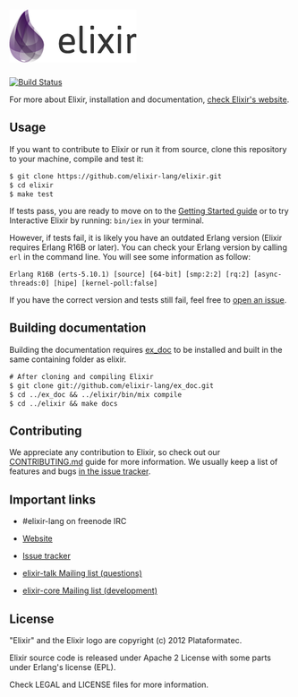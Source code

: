 ![Elixir](https://github.com/elixir-lang/elixir-lang.github.com/raw/master/images/logo/logo.png)
=========
[![Build Status](https://secure.travis-ci.org/elixir-lang/elixir.png?branch=master "Build Status")](http://travis-ci.org/elixir-lang/elixir)

For more about Elixir, installation and documentation, [check Elixir's website](http://elixir-lang.org/).

## Usage

If you want to contribute to Elixir or run it from source, clone this repository to your machine, compile and test it:

    $ git clone https://github.com/elixir-lang/elixir.git
    $ cd elixir
    $ make test

If tests pass, you are ready to move on to the [Getting Started guide][1] or to try Interactive Elixir by running: `bin/iex` in your terminal.

However, if tests fail, it is likely you have an outdated Erlang version (Elixir requires Erlang R16B or later). You can check your Erlang version by calling `erl` in the command line. You will see some information as follow:

    Erlang R16B (erts-5.10.1) [source] [64-bit] [smp:2:2] [rq:2] [async-threads:0] [hipe] [kernel-poll:false]

If you have the correct version and tests still fail, feel free to [open an issue][2].

## Building documentation

Building the documentation requires [ex_doc](https://github.com/elixir-lang/ex_doc) to be installed and built in the same containing folder as elixir.

    # After cloning and compiling Elixir
    $ git clone git://github.com/elixir-lang/ex_doc.git
    $ cd ../ex_doc && ../elixir/bin/mix compile
    $ cd ../elixir && make docs

## Contributing

We appreciate any contribution to Elixir, so check out our [CONTRIBUTING.md](CONTRIBUTING.md) guide for more information. We usually keep a list of features and bugs [in the issue tracker][2].

## Important links

* #elixir-lang on freenode IRC
* [Website][1]
* [Issue tracker][2]
* [elixir-talk Mailing list (questions)][3]
* [elixir-core Mailing list (development)][4]

  [1]: http://elixir-lang.org
  [2]: https://github.com/elixir-lang/elixir/issues
  [3]: http://groups.google.com/group/elixir-lang-talk
  [4]: http://groups.google.com/group/elixir-lang-core

## License

"Elixir" and the Elixir logo are copyright (c) 2012 Plataformatec.

Elixir source code is released under Apache 2 License with some parts under Erlang's license (EPL).

Check LEGAL and LICENSE files for more information.